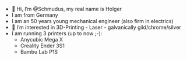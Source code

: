 - 👋 Hi, I’m @Schmudus, my real name is Holger
-  I am from Germany
-  I am an 50 years young mechanical engineer (also firm in electrics)
- 👀 I’m interested in 3D-Printing - Laser - galvanically gild/chrome/silver
- I am running 3 printers (up to now ;-):
    - Anycubic Mega X
    - Creality Ender 3S1
    - Bambu Lab P1S

<!---
Schmudus/Schmudus is a ✨ special ✨ repository because its `README.md` (this file) appears on your GitHub profile.
You can click the Preview link to take a look at your changes.
--->
